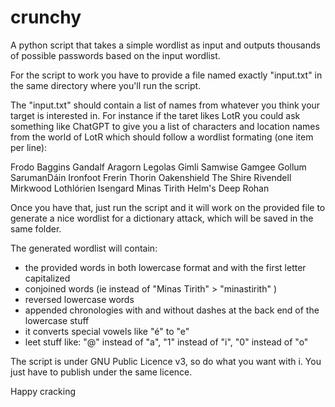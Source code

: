 # crunchy
A python script that takes a simple wordlist as input and outputs thousands of possible passwords based on the input wordlist. 


For the script to work you have to provide a file named exactly "input.txt" in the same directory where you'll run the script.

The "input.txt" should contain a list of names from whatever you think your target is interested in. For instance if the taret likes LotR you could ask something like ChatGPT to give you a list of characters and location names from the world of LotR which should follow a wordlist formating (one item per line):

Frodo Baggins
Gandalf
Aragorn
Legolas
Gimli
Samwise Gamgee
Gollum
SarumanDáin Ironfoot
Frerin
Thorin Oakenshield
The Shire
Rivendell
Mirkwood
Lothlórien
Isengard
Minas Tirith
Helm's Deep
Rohan

Once you have that, just run the script and it will work on the provided file to generate a nice wordlist for a dictionary attack, which will be saved in the same folder.

The generated wordlist will contain:
 - the provided words in both lowercase format and with the first letter capitalized
 - conjoined words (ie instead of "Minas Tirith" > "minastirith" )
 - reversed lowercase words
 - appended chronologies with and without dashes at the back end of the lowercase stuff
 - it converts special vowels like "é" to "e"
 - leet stuff like: 
   "@" instead of "a",
   "1" instead of "i",
   "0" instead of "o"



The script is under GNU Public Licence v3, so do what you want with i. You just have to publish under the same licence.

Happy cracking

